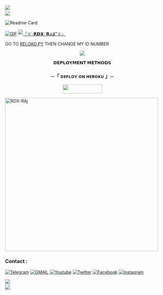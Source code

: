 <img src="https://user-images.githubusercontent.com/73097560/115834477-dbab4500-a447-11eb-908a-139a6edaec5c.gif"> 
<img src="https://camo.githubusercontent.com/82291b0fe831bfc6781e07fc5090cbd0a8b912bb8b8d4fec0696c881834f81ac/68747470733a2f2f70726f626f742e6d656469612f394575424971676170492e676966" width="800" height="3">
<img src="https://user-images.githubusercontent.com/73097560/115834477-dbab4500-a447-11eb-908a-139a6edaec5c.gif">

![Readme Card](https://github-readme-stats.vercel.app/api/pin/?username=RDX-RAj&repo=RDXMUSIC&theme=flag-india)

[![GIF](https://github.com/RDX-RAj/RDXMUSIC/blob/main/RDX-RAj.gif)](https://github.com/RDX-RAj)
   [![『♕︎𓆩𝗥𝗗𝗫𓆪𝗥⟁𝗝™♕︎』](https://github-stats-alpha.vercel.app/api?username=RDX-RAj "ll_RJ29RDX_ll")](https://github-stats-alpha.vercel.app/api?username=RDXTEAM "RDX-RAj")





GO TO [RELOAD.PY](https://github.com/RDX-RAj/RDXMUSIC/blob/Master/RDXMUSIC/plugins/tools/reload.py) THEN CHANGE MY ID NUMBER 

<p align="center">
  <img src="https://graph.org/file/0037723dafc9d8c84062d.jpg">
</p>

<p align="center">
<b>𝗗𝗘𝗣𝗟𝗢𝗬𝗠𝗘𝗡𝗧 𝗠𝗘𝗧𝗛𝗢𝗗𝗦</b>
</p>

<h3 align="center">
    ─「 ᴅᴇᴩʟᴏʏ ᴏɴ ʜᴇʀᴏᴋᴜ 」─
</h3>

<p align="center"><a href="https://dashboard.heroku.com/new?template=https://github.com/narendragitala/RDXMUSIC"> <img src="https://img.shields.io/badge/Deploy%20On%20Heroku-green?style=for-the-badge&logo=heroku" width="129" height="29"/></a></p>

<p><img width="500" align="center" src="https://github-readme-stats.vercel.app/api/top-langs?username=RDX-RAj&show_icons=true&locale=en&layout=compact" alt="RDX-RAj" /></p>


### Contact :
<a href="https://t.me/+RObRa7kXPIJmMjU1"><img title="Telegram" src="https://img.shields.io/badge/Telegram-%23000000.svg?&style=for-the-badge&logo=telegram&logoColor=61DAFB"></a>
<a href="https://mail.google.com/mail/?view=cm&fs=1&to=vdjrdx29@gmail.com"><img title="GMAIL" src="https://img.shields.io/badge/Gmail-D14836?style=for-the-badge&logo=gmail&logoColor=white"></a>
<a href="https://www.youtube.com/channel/UCoOmopJ8YVYz9Lm8iHhNYMw"><img title="Youtube" src="https://img.shields.io/badge/youtube-%230077B5.svg?&style=for-the-badge&logo=youtube&logoColor=white"></a>
<a href="https://twitter.com/vdjrajofficial"><img title="Twitter" src="https://img.shields.io/badge/Twitter-12100E?style=for-the-badge&logo=twitter&logoColor=white"></a>
<a href="https://facebook.com/vdjrajofficial"><img title="Facebook" src="https://img.shields.io/badge/facebook-%231877F2.svg?&style=for-the-badge&logo=facebook&logoColor=white"></a>
<a href="https://instagram.com/vdjrajofficial"><img title="Instagram" src="https://img.shields.io/badge/instagram-%23E4405F.svg?&style=for-the-badge&logo=instagram&logoColor=white"></a>

<img src="https://user-images.githubusercontent.com/73097560/115834477-dbab4500-a447-11eb-908a-139a6edaec5c.gif">
<img src="https://camo.githubusercontent.com/82291b0fe831bfc6781e07fc5090cbd0a8b912bb8b8d4fec0696c881834f81ac/68747470733a2f2f70726f626f742e6d656469612f394575424971676170492e676966" width="800" height="3">
<img src="https://user-images.githubusercontent.com/73097560/115834477-dbab4500-a447-11eb-908a-139a6edaec5c.gif">
